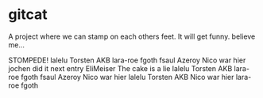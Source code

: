 # gitcat
A project where we can stamp on each others feet.
It will get funny. believe me...

STOMPEDE! lalelu Torsten AKB lara-roe fgoth fsaul Azeroy Nico war hier jochen did it
next entry EliMeiser The cake is a lie lalelu Torsten AKB lara-roe fgoth fsaul Azeroy Nico war hier lalelu Torsten AKB Nico war hier lara-roe fgoth 
